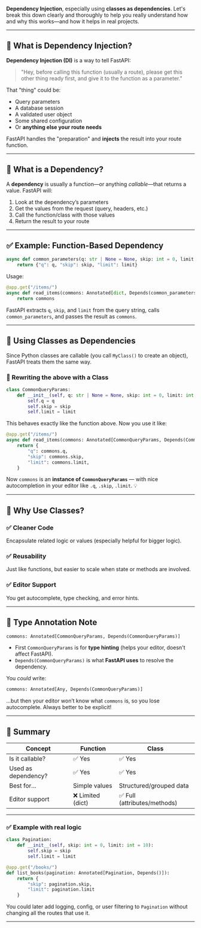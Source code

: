 **Dependency Injection**, especially using **classes as dependencies**. Let's break this down clearly and thoroughly to help you really understand how and why this works—and how it helps in real projects.

---

## 🚀 What is Dependency Injection?

**Dependency Injection (DI)** is a way to tell FastAPI:  
> "Hey, before calling this function (usually a route), please get this other thing ready first, and give it to the function as a parameter."

That "thing" could be:
- Query parameters
- A database session
- A validated user object
- Some shared configuration
- Or **anything else your route needs**

FastAPI handles the "preparation" and **injects** the result into your route function.

---

## 🧠 What is a Dependency?

A **dependency** is usually a function—or anything *callable*—that returns a value. FastAPI will:

1. Look at the dependency’s parameters
2. Get the values from the request (query, headers, etc.)
3. Call the function/class with those values
4. Return the result to your route

---

## ✅ Example: Function-Based Dependency

```python
async def common_parameters(q: str | None = None, skip: int = 0, limit: int = 100):
    return {"q": q, "skip": skip, "limit": limit}
```

Usage:

```python
@app.get("/items/")
async def read_items(commons: Annotated[dict, Depends(common_parameters)]):
    return commons
```

FastAPI extracts `q`, `skip`, and `limit` from the query string, calls `common_parameters`, and passes the result as `commons`.

---

## 🧱 Using Classes as Dependencies

Since Python classes are callable (you call `MyClass()` to create an object), FastAPI treats them the same way.

### 🧪 Rewriting the above with a Class

```python
class CommonQueryParams:
    def __init__(self, q: str | None = None, skip: int = 0, limit: int = 100):
        self.q = q
        self.skip = skip
        self.limit = limit
```

This behaves exactly like the function above. Now you use it like:

```python
@app.get("/items/")
async def read_items(commons: Annotated[CommonQueryParams, Depends(CommonQueryParams)]):
    return {
        "q": commons.q,
        "skip": commons.skip,
        "limit": commons.limit,
    }
```

Now `commons` is an **instance of `CommonQueryParams`** — with nice autocompletion in your editor like `.q`, `.skip`, `.limit`. 💡

---

## 🧠 Why Use Classes?

### ✅ Cleaner Code
Encapsulate related logic or values (especially helpful for bigger logic).

### ✅ Reusability
Just like functions, but easier to scale when state or methods are involved.

### ✅ Editor Support
You get autocomplete, type checking, and error hints.

---

## 📌 Type Annotation Note

```python
commons: Annotated[CommonQueryParams, Depends(CommonQueryParams)]
```

- First `CommonQueryParams` is for **type hinting** (helps your editor, doesn't affect FastAPI).
- `Depends(CommonQueryParams)` is what **FastAPI uses** to resolve the dependency.

You *could* write:

```python
commons: Annotated[Any, Depends(CommonQueryParams)]
```

…but then your editor won’t know what `commons` is, so you lose autocomplete. Always better to be explicit!

---

## 🔁 Summary

| Concept | Function | Class |
|--------|----------|--------|
| Is it callable? | ✅ Yes | ✅ Yes |
| Used as dependency? | ✅ Yes | ✅ Yes |
| Best for... | Simple values | Structured/grouped data |
| Editor support | ❌ Limited (dict) | ✅ Full (attributes/methods) |

---

### ✅ Example with real logic

```python
class Pagination:
    def __init__(self, skip: int = 0, limit: int = 10):
        self.skip = skip
        self.limit = limit

@app.get("/books/")
def list_books(pagination: Annotated[Pagination, Depends()]):
    return {
        "skip": pagination.skip,
        "limit": pagination.limit
    }
```

You could later add logging, config, or user filtering to `Pagination` without changing all the routes that use it.

---

